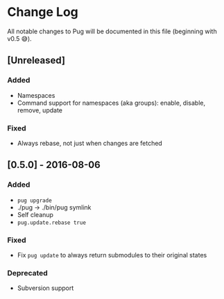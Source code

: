 # Change Log

All notable changes to Pug will be documented in this file (beginning with v0.5 😅).

## [Unreleased]
### Added
- Namespaces
- Command support for namespaces (aka groups): enable, disable, remove, update

### Fixed
- Always rebase, not just when changes are fetched

## [0.5.0] - 2016-08-06
### Added
- `pug upgrade`
- ./pug -> ./bin/pug symlink
- Self cleanup
- `pug.update.rebase true`

### Fixed
- Fix `pug update` to always return submodules to their original states

### Deprecated
- Subversion support

